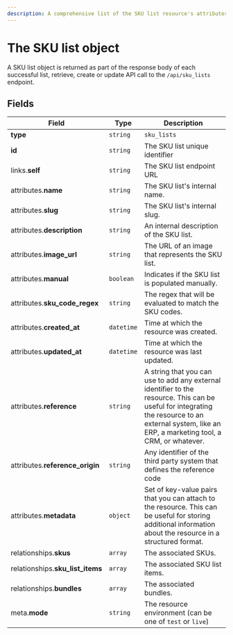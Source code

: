 ```yaml
---
description: A comprehensive list of the SKU list resource's attributes and relationships.
---
```


# The SKU list object

A SKU list object is returned as part of the response body of each successful list, retrieve, create or update API call to the `/api/sku_lists` endpoint.

## Fields

| Field          | Type     | Description                                  |
| -------------- | -------- | -------------------------------------------- |
| **type**       | `string` | `sku_lists`                        |
| **id**         | `string` | The SKU list unique identifier  |
| links.**self** | `string` | The SKU list endpoint URL       |
| attributes.**name** | `string` | The SKU list's internal name. |
| attributes.**slug** | `string` | The SKU list's internal slug. |
| attributes.**description** | `string` | An internal description of the SKU list. |
| attributes.**image_url** | `string` | The URL of an image that represents the SKU list. |
| attributes.**manual** | `boolean` | Indicates if the SKU list is populated manually. |
| attributes.**sku_code_regex** | `string` | The regex that will be evaluated to match the SKU codes. |
| attributes.**created_at** | `datetime` | Time at which the resource was created. |
| attributes.**updated_at** | `datetime` | Time at which the resource was last updated. |
| attributes.**reference** | `string` | A string that you can use to add any external identifier to the resource. This can be useful for integrating the resource to an external system, like an ERP, a marketing tool, a CRM, or whatever. |
| attributes.**reference_origin** | `string` | Any identifier of the third party system that defines the reference code |
| attributes.**metadata** | `object` | Set of key-value pairs that you can attach to the resource. This can be useful for storing additional information about the resource in a structured format. |
| relationships.**skus** | `array` | The associated SKUs. |
| relationships.**sku_list_items** | `array` | The associated SKU list items. |
| relationships.**bundles** | `array` | The associated bundles. |
| meta.**mode** | `string` | The resource environment \(can be one of `test` or `live`\) |

